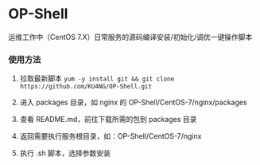 # OP-Shell
运维工作中（CentOS 7.X）日常服务的源码编译安装/初始化/调优一键操作脚本

### 使用方法

1. 拉取最新脚本
`yum -y install git && git clone https://github.com/KU4NG/OP-Shell.git
` 

2. 进入 packages 目录，如 nginx 的 OP-Shell/CentOS-7/nginx/packages

3. 查看 README.md，前往下载所需的包到 packages 目录

4. 返回需要执行服务根目录，如：OP-Shell/CentOS-7/nginx

5. 执行 .sh 脚本，选择参数安装
